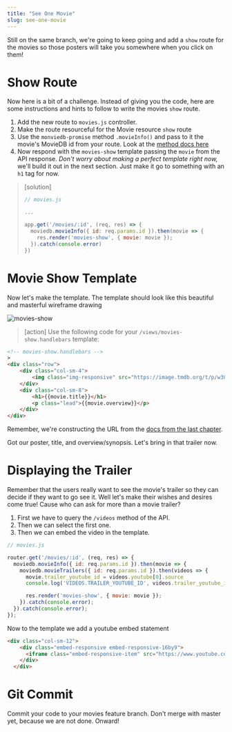 ```yaml
---
title: "See One Movie"
slug: see-one-movie
---
```


Still on the same branch, we're going to keep going and add a `show` route for the movies so those posters will take you somewhere when you click on them!

# Show Route

Now here is a bit of a challenge. Instead of giving you the code, here are some instructions and hints to follow to write the movies `show` route.

1. Add the new route to `movies.js` controller.
1. Make the route resourceful for the Movie resource `show` route
1. Use the `monviedb-promise` method `.movieInfo()` and pass to it the movie's MovieDB id from your route. Look at the [method docs here](https://developers.themoviedb.org/3/movies/get-movie-details)
1. Now respond with the `movies-show` template passing the `movie` from the API response. _Don't worry about making a perfect template right now,_ we'll build it out in the next section. Just make it go to something with an `h1` tag for now.

> [solution]
>
> ```js
> // movies.js
>
> ...
>
> app.get('/movies/:id', (req, res) => {
>   moviedb.movieInfo({ id: req.params.id }).then(movie => {
>     res.render('movies-show', { movie: movie });
>   }).catch(console.error)
> })
> ```
>

# Movie Show Template

Now let's make the template. The template should look like this beautiful and masterful wireframe drawing

![movies-show](assets/movies-show.png)

>[action]
> Use the following code for your `/views/movies-show.handlebars` template:
>
```html
<!-- movies-show.handlebars -->
>
<div class="row">
    <div class="col-sm-4">
        <img class="img-responsive" src="https://image.tmdb.org/t/p/w300{{movie.poster_path}}"/>
    </div>
    <div class="col-sm-8">
        <h1>{{movie.title}}</h1>
        <p class="lead">{{movie.overview}}</p>
    </div>
</div>
```

Remember, we're constructing the URL from the [docs from the last chapter](https://developers.themoviedb.org/3/configuration/get-api-configuration).

Got our poster, title, and overview/synopsis. Let's bring in that trailer now.

# Displaying the Trailer

Remember that the users really want to see the movie's trailer so they can decide if they want to go see it. Well let's make their wishes and desires come true! Cause who can ask for more than a movie trailer?

1. First we have to query the `/videos` method of the API.
1. Then we can select the first one.
1. Then we can embed the video in the template.

```js
// movies.js

router.get('/movies/:id', (req, res) => {
  moviedb.movieInfo({ id: req.params.id }).then(movie => {
    moviedb.movieTrailers({ id: req.params.id }).then(videos => {
      movie.trailer_youtube_id = videos.youtube[0].source
      console.log('VIDEOS.TRAILER_YOUTUBE_ID', videos.trailer_youtube_id)

      res.render('movies-show', { movie: movie });
    }).catch(console.error);
  }).catch(console.error);
});
```

Now to the template we add a youtube embed statement

```html
<div class="col-sm-12">
    <div class="embed-responsive embed-responsive-16by9">
      <iframe class="embed-responsive-item" src="https://www.youtube.com/embed/{{movie.trailer_youtube_id}}?rel=0"></iframe>
    </div>
  </div>
```

# Git Commit

Commit your code to your movies feature branch. Don't merge with master yet, because we are not done. Onward!
